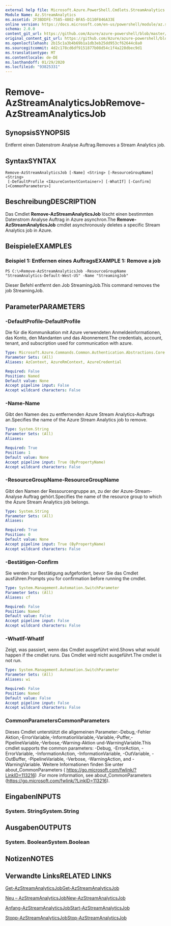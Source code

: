 ```yaml
---
external help file: Microsoft.Azure.PowerShell.Cmdlets.StreamAnalytics.dll-Help.xml
Module Name: Az.StreamAnalytics
ms.assetid: 2F3BDDFE-7585-4802-BFA5-D110F846A33E
online version: https://docs.microsoft.com/en-us/powershell/module/az.streamanalytics/remove-azstreamanalyticsjob
schema: 2.0.0
content_git_url: https://github.com/Azure/azure-powershell/blob/master/src/StreamAnalytics/StreamAnalytics/help/Remove-AzStreamAnalyticsJob.md
original_content_git_url: https://github.com/Azure/azure-powershell/blob/master/src/StreamAnalytics/StreamAnalytics/help/Remove-AzStreamAnalyticsJob.md
ms.openlocfilehash: 2b15c1a3b4b69b1a1db3eb25dd953cf62644c8a0
ms.sourcegitcommit: 4d2c178cd6df9151877b08d54c1f4a228dbec9d1
ms.translationtype: MT
ms.contentlocale: de-DE
ms.lasthandoff: 01/29/2020
ms.locfileid: "93825331"
---
```

# <span data-ttu-id="00f16-101">Remove-AzStreamAnalyticsJob</span><span class="sxs-lookup"><span data-stu-id="00f16-101">Remove-AzStreamAnalyticsJob</span></span>

## <span data-ttu-id="00f16-102">Synopsis</span><span class="sxs-lookup"><span data-stu-id="00f16-102">SYNOPSIS</span></span>
<span data-ttu-id="00f16-103">Entfernt einen Datenstrom Analyse Auftrag.</span><span class="sxs-lookup"><span data-stu-id="00f16-103">Removes a Stream Analytics job.</span></span>

## <span data-ttu-id="00f16-104">Syntax</span><span class="sxs-lookup"><span data-stu-id="00f16-104">SYNTAX</span></span>

```
Remove-AzStreamAnalyticsJob [-Name] <String> [-ResourceGroupName] <String>
 [-DefaultProfile <IAzureContextContainer>] [-WhatIf] [-Confirm] [<CommonParameters>]
```

## <span data-ttu-id="00f16-105">Beschreibung</span><span class="sxs-lookup"><span data-stu-id="00f16-105">DESCRIPTION</span></span>
<span data-ttu-id="00f16-106">Das Cmdlet **Remove-AzStreamAnalyticsJob** löscht einen bestimmten Datenstrom Analyse Auftrag in Azure asynchron.</span><span class="sxs-lookup"><span data-stu-id="00f16-106">The **Remove-AzStreamAnalyticsJob** cmdlet asynchronously deletes a specific Stream Analytics job in Azure.</span></span>

## <span data-ttu-id="00f16-107">Beispiele</span><span class="sxs-lookup"><span data-stu-id="00f16-107">EXAMPLES</span></span>

### <span data-ttu-id="00f16-108">Beispiel 1: Entfernen eines Auftrags</span><span class="sxs-lookup"><span data-stu-id="00f16-108">EXAMPLE 1: Remove a job</span></span>
```
PS C:\>Remove-AzStreamAnalyticsJob -ResourceGroupName "StreamAnalytics-Default-West-US" -Name "StreamingJob"
```

<span data-ttu-id="00f16-109">Dieser Befehl entfernt den Job StreamingJob.</span><span class="sxs-lookup"><span data-stu-id="00f16-109">This command removes the job StreamingJob.</span></span>

## <span data-ttu-id="00f16-110">Parameter</span><span class="sxs-lookup"><span data-stu-id="00f16-110">PARAMETERS</span></span>

### <span data-ttu-id="00f16-111">-DefaultProfile</span><span class="sxs-lookup"><span data-stu-id="00f16-111">-DefaultProfile</span></span>
<span data-ttu-id="00f16-112">Die für die Kommunikation mit Azure verwendeten Anmeldeinformationen, das Konto, den Mandanten und das Abonnement.</span><span class="sxs-lookup"><span data-stu-id="00f16-112">The credentials, account, tenant, and subscription used for communication with azure.</span></span>

```yaml
Type: Microsoft.Azure.Commands.Common.Authentication.Abstractions.Core.IAzureContextContainer
Parameter Sets: (All)
Aliases: AzContext, AzureRmContext, AzureCredential

Required: False
Position: Named
Default value: None
Accept pipeline input: False
Accept wildcard characters: False
```

### <span data-ttu-id="00f16-113">-Name</span><span class="sxs-lookup"><span data-stu-id="00f16-113">-Name</span></span>
<span data-ttu-id="00f16-114">Gibt den Namen des zu entfernenden Azure Stream Analytics-Auftrags an.</span><span class="sxs-lookup"><span data-stu-id="00f16-114">Specifies the name of the Azure Stream Analytics job to remove.</span></span>

```yaml
Type: System.String
Parameter Sets: (All)
Aliases:

Required: True
Position: 1
Default value: None
Accept pipeline input: True (ByPropertyName)
Accept wildcard characters: False
```

### <span data-ttu-id="00f16-115">-ResourceGroupName</span><span class="sxs-lookup"><span data-stu-id="00f16-115">-ResourceGroupName</span></span>
<span data-ttu-id="00f16-116">Gibt den Namen der Ressourcengruppe an, zu der der Azure-Stream-Analyse Auftrag gehört.</span><span class="sxs-lookup"><span data-stu-id="00f16-116">Specifies the name of the resource group to which the Azure Stream Analytics job belongs.</span></span>

```yaml
Type: System.String
Parameter Sets: (All)
Aliases:

Required: True
Position: 0
Default value: None
Accept pipeline input: True (ByPropertyName)
Accept wildcard characters: False
```

### <span data-ttu-id="00f16-117">-Bestätigen</span><span class="sxs-lookup"><span data-stu-id="00f16-117">-Confirm</span></span>
<span data-ttu-id="00f16-118">Sie werden zur Bestätigung aufgefordert, bevor Sie das Cmdlet ausführen.</span><span class="sxs-lookup"><span data-stu-id="00f16-118">Prompts you for confirmation before running the cmdlet.</span></span>

```yaml
Type: System.Management.Automation.SwitchParameter
Parameter Sets: (All)
Aliases: cf

Required: False
Position: Named
Default value: False
Accept pipeline input: False
Accept wildcard characters: False
```

### <span data-ttu-id="00f16-119">-WhatIf</span><span class="sxs-lookup"><span data-stu-id="00f16-119">-WhatIf</span></span>
<span data-ttu-id="00f16-120">Zeigt, was passiert, wenn das Cmdlet ausgeführt wird.</span><span class="sxs-lookup"><span data-stu-id="00f16-120">Shows what would happen if the cmdlet runs.</span></span>
<span data-ttu-id="00f16-121">Das Cmdlet wird nicht ausgeführt.</span><span class="sxs-lookup"><span data-stu-id="00f16-121">The cmdlet is not run.</span></span>

```yaml
Type: System.Management.Automation.SwitchParameter
Parameter Sets: (All)
Aliases: wi

Required: False
Position: Named
Default value: False
Accept pipeline input: False
Accept wildcard characters: False
```

### <span data-ttu-id="00f16-122">CommonParameters</span><span class="sxs-lookup"><span data-stu-id="00f16-122">CommonParameters</span></span>
<span data-ttu-id="00f16-123">Dieses Cmdlet unterstützt die allgemeinen Parameter:-Debug,-Fehler Aktion,-ErrorVariable,-InformationVariable,-Variable,-Puffer,-PipelineVariable,-Verbose,-Warning-Aktion und-WarningVariable.</span><span class="sxs-lookup"><span data-stu-id="00f16-123">This cmdlet supports the common parameters: -Debug, -ErrorAction, -ErrorVariable, -InformationAction, -InformationVariable, -OutVariable, -OutBuffer, -PipelineVariable, -Verbose, -WarningAction, and -WarningVariable.</span></span> <span data-ttu-id="00f16-124">Weitere Informationen finden Sie unter about_CommonParameters ( https://go.microsoft.com/fwlink/?LinkID=113216) .</span><span class="sxs-lookup"><span data-stu-id="00f16-124">For more information, see about_CommonParameters (https://go.microsoft.com/fwlink/?LinkID=113216).</span></span>

## <span data-ttu-id="00f16-125">Eingaben</span><span class="sxs-lookup"><span data-stu-id="00f16-125">INPUTS</span></span>

### <span data-ttu-id="00f16-126">System. String</span><span class="sxs-lookup"><span data-stu-id="00f16-126">System.String</span></span>

## <span data-ttu-id="00f16-127">Ausgaben</span><span class="sxs-lookup"><span data-stu-id="00f16-127">OUTPUTS</span></span>

### <span data-ttu-id="00f16-128">System. Boolean</span><span class="sxs-lookup"><span data-stu-id="00f16-128">System.Boolean</span></span>

## <span data-ttu-id="00f16-129">Notizen</span><span class="sxs-lookup"><span data-stu-id="00f16-129">NOTES</span></span>

## <span data-ttu-id="00f16-130">Verwandte Links</span><span class="sxs-lookup"><span data-stu-id="00f16-130">RELATED LINKS</span></span>

[<span data-ttu-id="00f16-131">Get-AzStreamAnalyticsJob</span><span class="sxs-lookup"><span data-stu-id="00f16-131">Get-AzStreamAnalyticsJob</span></span>](./Get-AzStreamAnalyticsJob.md)

[<span data-ttu-id="00f16-132">Neu – AzStreamAnalyticsJob</span><span class="sxs-lookup"><span data-stu-id="00f16-132">New-AzStreamAnalyticsJob</span></span>](./New-AzStreamAnalyticsJob.md)

[<span data-ttu-id="00f16-133">Anfang-AzStreamAnalyticsJob</span><span class="sxs-lookup"><span data-stu-id="00f16-133">Start-AzStreamAnalyticsJob</span></span>](./Start-AzStreamAnalyticsJob.md)

[<span data-ttu-id="00f16-134">Stopp-AzStreamAnalyticsJob</span><span class="sxs-lookup"><span data-stu-id="00f16-134">Stop-AzStreamAnalyticsJob</span></span>](./Stop-AzStreamAnalyticsJob.md)


